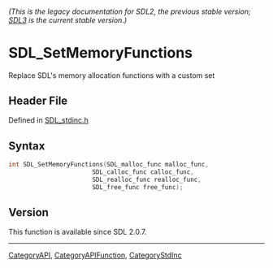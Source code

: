 ###### (This is the legacy documentation for SDL2, the previous stable version; [SDL3](https://wiki.libsdl.org/SDL3/) is the current stable version.)
# SDL_SetMemoryFunctions

Replace SDL's memory allocation functions with a custom set

## Header File

Defined in [SDL_stdinc.h](https://github.com/libsdl-org/SDL/blob/SDL2/include/SDL_stdinc.h)

## Syntax

```c
int SDL_SetMemoryFunctions(SDL_malloc_func malloc_func,
                       SDL_calloc_func calloc_func,
                       SDL_realloc_func realloc_func,
                       SDL_free_func free_func);
```

## Version

This function is available since SDL 2.0.7.

----
[CategoryAPI](CategoryAPI), [CategoryAPIFunction](CategoryAPIFunction), [CategoryStdInc](CategoryStdInc)

